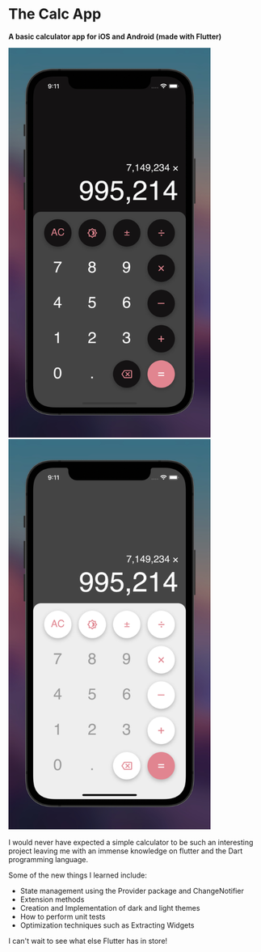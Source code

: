 # The Calc App

**A basic calculator app for iOS and Android (made with Flutter)**

<!-- Screenshots -->
<p float="left">
    <img src="screenshots/large_values_dark.jpg" alt="Screenshot of finished app" width="400">
    <img src="screenshots/large_values_light.jpg" alt="Screenshot of finished app" width="400">
</p>

I would never have expected a simple calculator to be such an interesting project leaving me with an immense knowledge 
on flutter and the Dart programming language. 

Some of the new things I learned include:
* State management using the Provider package and ChangeNotifier
* Extension methods
* Creation and Implementation of dark and light themes
* How to perform unit tests
* Optimization techniques such as Extracting Widgets

I can't wait to see what else Flutter has in store!

<!-- More Screenshots -->